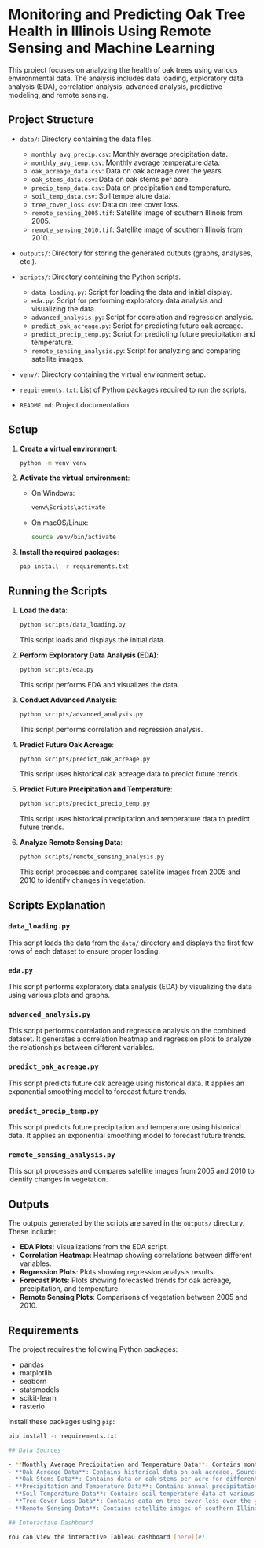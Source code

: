 # Monitoring and Predicting Oak Tree Health in Illinois Using Remote Sensing and Machine Learning

This project focuses on analyzing the health of oak trees using various environmental data. The analysis includes data loading, exploratory data analysis (EDA), correlation analysis, advanced analysis, predictive modeling, and remote sensing.

## Project Structure

- `data/`: Directory containing the data files.
  - `monthly_avg_precip.csv`: Monthly average precipitation data.
  - `monthly_avg_temp.csv`: Monthly average temperature data.
  - `oak_acreage_data.csv`: Data on oak acreage over the years.
  - `oak_stems_data.csv`: Data on oak stems per acre.
  - `precip_temp_data.csv`: Data on precipitation and temperature.
  - `soil_temp_data.csv`: Soil temperature data.
  - `tree_cover_loss.csv`: Data on tree cover loss.
  - `remote_sensing_2005.tif`: Satellite image of southern Illinois from 2005.
  - `remote_sensing_2010.tif`: Satellite image of southern Illinois from 2010.

- `outputs/`: Directory for storing the generated outputs (graphs, analyses, etc.).

- `scripts/`: Directory containing the Python scripts.
  - `data_loading.py`: Script for loading the data and initial display.
  - `eda.py`: Script for performing exploratory data analysis and visualizing the data.
  - `advanced_analysis.py`: Script for correlation and regression analysis.
  - `predict_oak_acreage.py`: Script for predicting future oak acreage.
  - `predict_precip_temp.py`: Script for predicting future precipitation and temperature.
  - `remote_sensing_analysis.py`: Script for analyzing and comparing satellite images.

- `venv/`: Directory containing the virtual environment setup.

- `requirements.txt`: List of Python packages required to run the scripts.
- `README.md`: Project documentation.

## Setup

1. **Create a virtual environment**:
    ```bash
    python -m venv venv
    ```

2. **Activate the virtual environment**:
    - On Windows:
      ```bash
      venv\Scripts\activate
      ```
    - On macOS/Linux:
      ```bash
      source venv/bin/activate
      ```

3. **Install the required packages**:
    ```bash
    pip install -r requirements.txt
    ```

## Running the Scripts

1. **Load the data**:
    ```bash
    python scripts/data_loading.py
    ```
    This script loads and displays the initial data.

2. **Perform Exploratory Data Analysis (EDA)**:
    ```bash
    python scripts/eda.py
    ```
    This script performs EDA and visualizes the data. 

3. **Conduct Advanced Analysis**:
    ```bash
    python scripts/advanced_analysis.py
    ```
    This script performs correlation and regression analysis.

4. **Predict Future Oak Acreage**:
    ```bash
    python scripts/predict_oak_acreage.py
    ```
    This script uses historical oak acreage data to predict future trends.

5. **Predict Future Precipitation and Temperature**:
    ```bash
    python scripts/predict_precip_temp.py
    ```
    This script uses historical precipitation and temperature data to predict future trends.

6. **Analyze Remote Sensing Data**:
    ```bash
    python scripts/remote_sensing_analysis.py
    ```
    This script processes and compares satellite images from 2005 and 2010 to identify changes in vegetation.

## Scripts Explanation

### `data_loading.py`
This script loads the data from the `data/` directory and displays the first few rows of each dataset to ensure proper loading.

### `eda.py`
This script performs exploratory data analysis (EDA) by visualizing the data using various plots and graphs.

### `advanced_analysis.py`
This script performs correlation and regression analysis on the combined dataset. It generates a correlation heatmap and regression plots to analyze the relationships between different variables. 

### `predict_oak_acreage.py`
This script predicts future oak acreage using historical data. It applies an exponential smoothing model to forecast future trends. 

### `predict_precip_temp.py`
This script predicts future precipitation and temperature using historical data. It applies an exponential smoothing model to forecast future trends. 

### `remote_sensing_analysis.py`
This script processes and compares satellite images from 2005 and 2010 to identify changes in vegetation.

## Outputs

The outputs generated by the scripts are saved in the `outputs/` directory. These include:
- **EDA Plots**: Visualizations from the EDA script.
- **Correlation Heatmap**: Heatmap showing correlations between different variables.
- **Regression Plots**: Plots showing regression analysis results.
- **Forecast Plots**: Plots showing forecasted trends for oak acreage, precipitation, and temperature.
- **Remote Sensing Plots**: Comparisons of vegetation between 2005 and 2010.

## Requirements

The project requires the following Python packages:
- pandas
- matplotlib
- seaborn
- statsmodels
- scikit-learn
- rasterio

Install these packages using `pip`:
```bash
pip install -r requirements.txt

## Data Sources

- **Monthly Average Precipitation and Temperature Data**: Contains monthly average precipitation and temperature values. Sourced from NOAA's National Centers for Environmental Information (NCEI).
- **Oak Acreage Data**: Contains historical data on oak acreage. Sourced by Lake County Forest Preserve District, & The Morton Arboretum. 2015. Oak Ecosystems Recovery Plan: Sustaining Oaks in the Chicago Wilderness Region. Funded by USDA Forest Service and US Fish & Wildlife Service.
- **Oak Stems Data**: Contains data on oak stems per acre for different DBH classes. Sourced by Lake County Forest Preserve District, & The Morton Arboretum. 2015. Oak Ecosystems Recovery Plan: Sustaining Oaks in the Chicago Wilderness Region. Funded by USDA Forest Service and US Fish & Wildlife Service.
- **Precipitation and Temperature Data**: Contains annual precipitation and temperature data. Sourced from Du, B., Ji, H., Liu, S. et al. Nutrient resorption strategies of three oak tree species in response to interannual climate variability. For. Ecosyst. 8, 70 (2021). https://doi.org/10.1186/s40663-021-00350-8.
- **Soil Temperature Data**: Contains soil temperature data at various depths. Sourced from the Illinois State Water Survey, Prairie Research Institute.
- **Tree Cover Loss Data**: Contains data on tree cover loss over the years. Sourced from Global Forest Watch.
- **Remote Sensing Data**: Contains satellite images of southern Illinois from 2005 and 2010. Sourced from NASA's Landsat Program.

## Interactive Dashboard

You can view the interactive Tableau dashboard [here](#).
